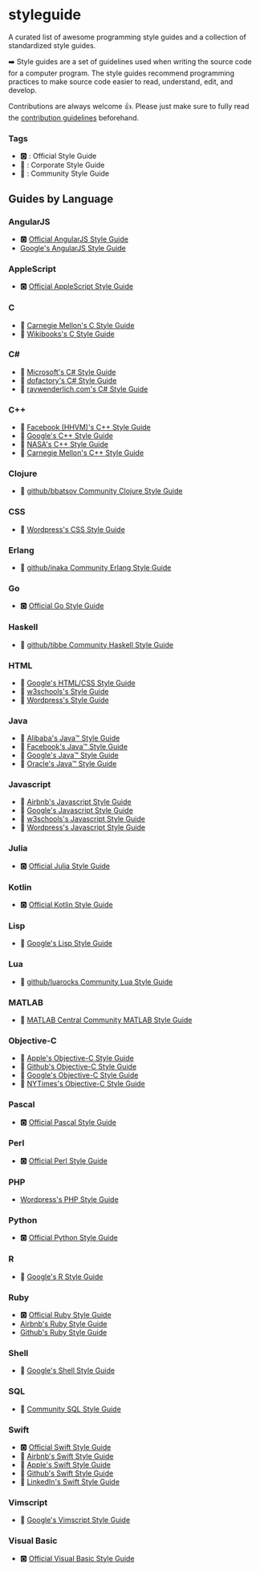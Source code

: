 # styleguide
A curated list of awesome programming style guides and a collection of standardized style guides.

➡️ Style guides are a set of guidelines used when writing the source code for a computer program.  The style guides recommend programming practices to make source code easier to read, understand, edit, and develop.

Contributions are always welcome 👍. Please just make sure to fully read the [contribution guidelines](contributing.md) beforehand.

### Tags
- 🅾️ : Official Style Guide
- 📇 : Corporate Style Guide
- 👥 : Community Style Guide

## Guides by Language

### AngularJS
- 🅾️ [Official AngularJS Style Guide](https://angular.io/guide/styleguide)
- [Google's AngularJS Style Guide](https://google.github.io/styleguide/angularjs-google-style.html)

### AppleScript
- 🅾️ [Official AppleScript Style Guide](https://developer.apple.com/library/archive/documentation/AppleScript/Conceptual/AppleScriptLangGuide/conceptual/ASLR_lexical_conventions.html)

### C
- 👥 [Carnegie Mellon's C Style Guide](https://users.ece.cmu.edu/~eno/coding/CCodingStandard.html)
- 👥 [Wikibooks's C Style Guide](https://en.wikibooks.org/wiki/C_Programming/Structure_and_style)

### C#
- 📇 [Microsoft's C# Style Guide](https://docs.microsoft.com/en-us/dotnet/csharp/programming-guide/inside-a-program/coding-conventions)
- 👥 [dofactory's C# Style Guide](https://www.dofactory.com/reference/csharp-coding-standards)
- 👥 [raywenderlich.com's C# Style Guide](https://github.com/raywenderlich/c-sharp-style-guide)

### C++
- 📇 [Facebook (HHVM)'s C++ Style Guide](https://github.com/facebook/hhvm/blob/master/hphp/doc/coding-conventions.md)
- 📇 [Google's C++ Style Guide](https://google.github.io/styleguide/cppguide.html)
- 📇 [NASA's C++ Style Guide](https://ntrs.nasa.gov/archive/nasa/casi.ntrs.nasa.gov/20080039927.pdf)
- 👥 [Carnegie Mellon's C++ Style Guide](https://users.ece.cmu.edu/~eno/coding/CppCodingStandard.html)

### Clojure
- 👥 [github/bbatsov Community Clojure Style Guide](https://github.com/bbatsov/clojure-style-guide)

### CSS
- 📇 [Wordpress's CSS Style Guide](http://make.wordpress.org/core/handbook/coding-standards/css/)

### Erlang
- 👥 [github/inaka Community Erlang Style Guide](https://github.com/inaka/erlang_guidelines)

### Go
- 🅾️ [Official Go Style Guide](https://github.com/golang/go/wiki/CodeReviewComments)

### Haskell
- 👥 [github/tibbe Community Haskell Style Guide](https://github.com/tibbe/haskell-style-guide/blob/master/haskell-style.md)

### HTML
- 📇 [Google's HTML/CSS Style Guide](https://google.github.io/styleguide/htmlcssguide.html)
- 📇 [w3schools's Style Guide](https://www.w3schools.com/html/html5_syntax.asp)
- 📇 [Wordpress's Style Guide](https://make.wordpress.org/core/handbook/best-practices/coding-standards/html/)

### Java
- 📇 [Alibaba's Java™ Style Guide](https://alibaba.github.io/Alibaba-Java-Coding-Guidelines/)
- 📇 [Facebook's Java™ Style Guide](https://github.com/facebook/jcommon/wiki/Coding-Standards)
- 📇 [Google's Java™ Style Guide](https://google.github.io/styleguide/javaguide.html)
- 📇 [Oracle's Java™ Style Guide](http://www.oracle.com/technetwork/java/codeconvtoc-136057.html)

### Javascript
- 📇 [Airbnb's Javascript Style Guide](https://github.com/airbnb/javascript)
- 📇 [Google's Javascript Style Guide](https://google.github.io/styleguide/jsguide.html)
- 📇 [w3schools's Javascript Style Guide](https://www.w3schools.com/js/js_conventions.asp)
- 📇 [Wordpress's Javascript Style Guide](https://make.wordpress.org/core/handbook/best-practices/coding-standards/javascript/)

### Julia
- 🅾️ [Official Julia Style Guide](https://docs.julialang.org/en/v1/manual/style-guide/index.html)

### Kotlin
- 🅾️ [Official Kotlin Style Guide](https://kotlinlang.org/docs/reference/coding-conventions.html)

### Lisp
- 📇 [Google's Lisp Style Guide](https://google.github.io/styleguide/lispguide.xml)

### Lua
- 👥 [github/luarocks Community Lua Style Guide](https://github.com/luarocks/lua-style-guide)

### MATLAB
- 👥 [MATLAB Central Community MATLAB Style Guide](https://www.mathworks.com/matlabcentral/fileexchange/46056-matlab-style-guidelines-2-0)

### Objective-C
- 📇 [Apple's Objective-C Style Guide](https://developer.apple.com/library/archive/documentation/Cocoa/Conceptual/ProgrammingWithObjectiveC/Conventions/Conventions.html)
- 📇 [Github's Objective-C Style Guide](https://github.com/github/objective-c-style-guide)
- 📇 [Google's Objective-C Style Guide](http://google.github.io/styleguide/objcguide.html)
- 📇 [NYTimes's Objective-C Style Guide](https://github.com/nytimes/objective-c-style-guide)

### Pascal
- 🅾️ [Official Pascal Style Guide](https://wiki.freepascal.org/Coding_style)

### Perl
- 🅾️ [Official Perl Style Guide](https://perldoc.perl.org/perlstyle.html)

### PHP
- [Wordpress's PHP Style Guide](https://make.wordpress.org/core/handbook/best-practices/coding-standards/php/)

### Python
- 🅾️ [Official Python Style Guide](https://www.python.org/dev/peps/pep-0008/)

### R
- 📇 [Google's R Style Guide](https://google.github.io/styleguide/Rguide.xml)

### Ruby
- 🅾️ [Official Ruby Style Guide](https://rubystyle.guide)
- [Airbnb's Ruby Style Guide](https://github.com/airbnb/ruby)
- [Github's Ruby Style Guide](https://github.com/github/rubocop-github)

### Shell
- 📇 [Google's Shell Style Guide](https://google.github.io/styleguide/shell.xml)

### SQL
- 👥 [Community SQL Style Guide](https://www.sqlstyle.guide)

### Swift
- 🅾️ [Official Swift Style Guide](https://swift.org/documentation/api-design-guidelines/)
- 📇 [Airbnb's Swift Style Guide](https://github.com/airbnb/swift)
- 📇 [Apple's Swift Style Guide](https://swift.org/documentation/api-design-guidelines/)
- 📇 [Github's Swift Style Guide](https://github.com/github/swift-style-guide)
- 📇 [LinkedIn's Swift Style Guide](https://github.com/linkedin/swift-style-guide)

### Vimscript
- 📇 [Google's Vimscript Style Guide](https://google.github.io/styleguide/vimscriptguide.xml)

### Visual Basic
- 🅾️ [Official Visual Basic Style Guide](https://docs.microsoft.com/en-us/dotnet/visual-basic/programming-guide/program-structure/coding-conventions)
